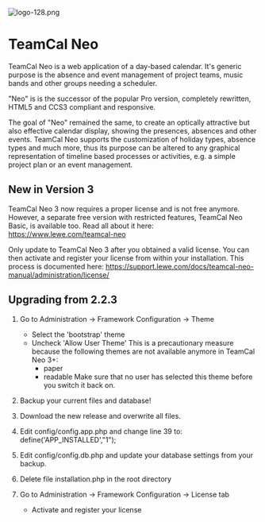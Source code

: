 ![logo-128.png](https://bitbucket.org/repo/ndb6gR/images/3454983152-logo-128.png)
# TeamCal Neo 
TeamCal Neo is a web application of a day-based calendar. It's generic purpose is the absence and event management of project teams, music bands and other groups needing a scheduler.

"Neo" is is the successor of the popular Pro version, completely rewritten, HTML5 and CCS3 compliant and responsive. 

The goal of "Neo" remained the same, to create an optically attractive but also effective calendar display, showing the presences, absences and other events. TeamCal Neo supports the customization of holiday types, absence types and much more, thus its purpose can be altered to any graphical representation of timeline based processes or activities, e.g. a simple project plan or an event management.
## New in Version 3
TeamCal Neo 3 now requires a proper license and is not free anymore.
However, a separate free version with restricted features, TeamCal Neo Basic,
is available too. Read all about it here:
https://www.lewe.com/teamcal-neo

Only update to TeamCal Neo 3 after you obtained a valid license. You can then
activate and register your license from within your installation.
This process is documented here:
https://support.lewe.com/docs/teamcal-neo-manual/administration/license/

## Upgrading from 2.2.3
1. Go to Administration -> Framework Configuration -> Theme
   - Select the 'bootstrap' theme
   - Uncheck 'Allow User Theme'
     This is a precautionary measure because the following themes are not
     available anymore in TeamCal Neo 3+:
     - paper
     - readable
     Make sure that no user has selected this theme before you switch it
     back on.

1. Backup your current files and database!

2. Download the new release and overwrite all files.
 
3. Edit config/config.app.php and change line 39 to:
   define('APP_INSTALLED',"1");

4. Edit config/config.db.php and update your database settings from your backup.
   
5. Delete file installation.php in the root directory

6. Go to Administration -> Framework Configuration -> License tab
   - Activate and register your license

